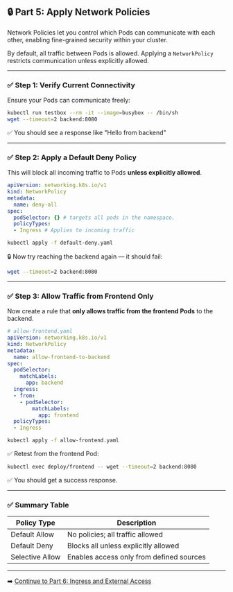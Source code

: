## 🔒 Part 5: Apply Network Policies

Network Policies let you control which Pods can communicate with each other, enabling fine-grained security within your cluster.

By default, all traffic between Pods is allowed. Applying a `NetworkPolicy` restricts communication unless explicitly allowed.

---

### ✅ Step 1: Verify Current Connectivity
Ensure your Pods can communicate freely:
```bash
kubectl run testbox --rm -it --image=busybox -- /bin/sh
wget --timeout=2 backend:8080
```
✅ You should see a response like "Hello from backend"

---

### ✅ Step 2: Apply a Default Deny Policy
This will block all incoming traffic to Pods **unless explicitly allowed**.

```yaml
apiVersion: networking.k8s.io/v1
kind: NetworkPolicy
metadata:
  name: deny-all
spec:
  podSelector: {} # targets all pods in the namespace.
  policyTypes:
  - Ingress # Applies to incoming traffic
```

```bash
kubectl apply -f default-deny.yaml
```

🔒 Now try reaching the backend again — it should fail:
```bash
wget --timeout=2 backend:8080
```

---

### ✅ Step 3: Allow Traffic from Frontend Only
Now create a rule that **only allows traffic from the frontend Pods** to the backend.

```yaml
# allow-frontend.yaml
apiVersion: networking.k8s.io/v1
kind: NetworkPolicy
metadata:
  name: allow-frontend-to-backend
spec:
  podSelector:
    matchLabels:
      app: backend
  ingress:
  - from:
    - podSelector:
        matchLabels:
          app: frontend
  policyTypes:
  - Ingress
```

```bash
kubectl apply -f allow-frontend.yaml
```

✅ Retest from the frontend Pod:
```bash
kubectl exec deploy/frontend -- wget --timeout=2 backend:8080
```
✅ You should get a success response.

---

### ✅ Summary Table

| Policy Type     | Description                            |
|-----------------|----------------------------------------|
| Default Allow   | No policies; all traffic allowed       |
| Default Deny    | Blocks all unless explicitly allowed   |
| Selective Allow | Enables access only from defined sources |

---

➡️ [Continue to Part 6: Ingress and External Access](part-6-ingress-and-external-access.md)
